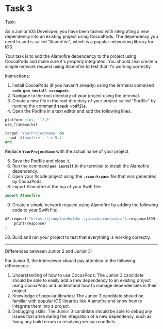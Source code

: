 # Task 3

Task:

As a Junior iOS Developer, you have been tasked with integrating a new
dependency into an existing project using CocoaPods. The dependency you need to
add is called "Alamofire", which is a popular networking library for iOS.

Your task is to add the Alamofire dependency to the project using CocoaPods and
make sure it's properly integrated. You should also create a simple network
request using Alamofire to test that it's working correctly.

Instructions:

1. Install CocoaPods (if you haven't already) using the terminal command
   **`sudo gem install cocoapods`**.
2. Navigate to the root directory of your project using the terminal.
3. Create a new file in the root directory of your project called "Podfile" by
   running the command **`touch Podfile`**.
4. Open the Podfile in a text editor and add the following lines:

```ruby
platform :ios, '12.0'
use_frameworks!

target 'YourProjectName' do
  pod 'Alamofire', '~> 5.4'
end
```

Replace **`YourProjectName`** with the actual name of your project.

5. Save the Podfile and close it.
6. Run the command **`pod install`** in the terminal to install the Alamofire
   dependency.
7. Open your Xcode project using the **`.xcworkspace`** file that was generated
   by CocoaPods.
8. Import Alamofire at the top of your Swift file:

```swift
import Alamofire
```

9. Create a simple network request using Alamofire by adding the following code
   to your Swift file:

```swift
AF.request("https://jsonplaceholder.typicode.com/posts").responseJSON { response in
    print(response)
}
```

10. Build and run your project to test that everything is working correctly.

---

Differences between Junior 2 and Junior 3:

For Junior 3, the interviewer should pay attention to the following differences:

1. Understanding of how to use CocoaPods: The Junior 3 candidate should be able
   to easily add a new dependency to an existing project using CocoaPods and
   understand how to manage dependencies in their project.
2. Knowledge of popular libraries: The Junior 3 candidate should be familiar
   with popular iOS libraries like Alamofire and know how to integrate them into
   a project.
3. Debugging skills: The Junior 3 candidate should be able to debug any issues
   that arise during the integration of a new dependency, such as fixing any
   build errors or resolving version conflicts.
